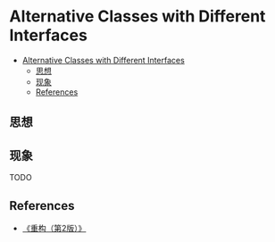 # Alternative Classes with Different Interfaces


<!-- TOC -->

- [Alternative Classes with Different Interfaces](#alternative-classes-with-different-interfaces)
    - [思想](#思想)
    - [现象](#现象)
    - [References](#references)

<!-- /TOC -->


## 思想


## 现象
TODO


## References
* [《重构（第2版）》](https://book.douban.com/subject/33400354/)

